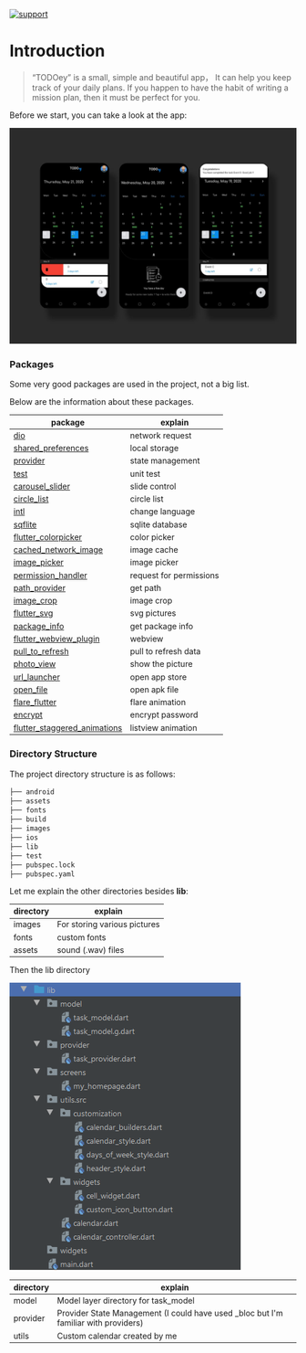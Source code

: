 
[![support](https://img.shields.io/badge/plateform-flutter%7Candroid%20studio-9cf?style=plastic&logo=appveyor)](https://github.com/Shadow60539/D-Sanjeev-Madhav_IRIS_2020)

# Introduction

> “TODOey”
is a small, simple and beautiful app，
It can help you keep track of your daily plans.
If you happen to have the habit of writing a mission plan, then it must be perfect for you.

Before we start, you can take a look at the app:

![image](images/app.jpg)


### Packages


Some very good packages are used in the project, not a big list.


Below are the information about these packages.


package | explain
---|---
[dio](https://pub.flutter-io.cn/packages/dio) | network request
[shared_preferences](https://pub.flutter-io.cn/packages/shared_preferences) | local storage
[provider](https://pub.flutter-io.cn/packages/provider) | state management
[test](https://pub.flutter-io.cn/packages/test) | unit test
[carousel_slider](https://pub.flutter-io.cn/packages/carousel_slider) | slide control
[circle_list](https://pub.flutter-io.cn/packages/circle_list) | circle list
[intl](https://pub.flutter-io.cn/packages/intl) | change language 
[sqflite](https://pub.flutter-io.cn/packages/sqflite) | sqlite database
[flutter_colorpicker](https://pub.flutter-io.cn/packages/flutter_colorpicker) | color picker
[cached_network_image](https://pub.flutter-io.cn/packages/cached_network_image) | image cache
[image_picker](https://pub.flutter-io.cn/packages/image_picker) | image picker
[permission_handler](https://pub.flutter-io.cn/packages/permission_handler) | request for permissions
[path_provider](https://pub.flutter-io.cn/packages/path_provider) | get path
[image_crop](https://pub.flutter-io.cn/packages/image_crop) | image crop
[flutter_svg](https://pub.flutter-io.cn/packages/flutter_svg) | svg pictures
[package_info](https://pub.flutter-io.cn/packages/package_info) | get package info
[flutter_webview_plugin](https://pub.flutter-io.cn/packages/flutter_webview_plugin) | webview
[pull_to_refresh](https://pub.flutter-io.cn/packages/pull_to_refresh) | pull to refresh data
[photo_view](https://pub.flutter-io.cn/packages/photo_view) | show the picture
[url_launcher](https://pub.flutter-io.cn/packages/url_launcher) | open app store
[open_file](https://pub.flutter-io.cn/packages/open_file) | open apk file
[flare_flutter](https://pub.flutter-io.cn/packages/flare_flutter) | flare animation
[encrypt](https://pub.flutter-io.cn/packages/encrypt) | encrypt password
[flutter_staggered_animations](https://pub.flutter-io.cn/packages/flutter_staggered_animations) | listview animation


### Directory Structure

The project directory structure is as follows:

```
├── android
├── assets
├── fonts
├── build
├── images
├── ios
├── lib
├── test
├── pubspec.lock
├── pubspec.yaml

```


Let me explain the other directories besides **lib**:

directory | explain
---|---
images | For storing various pictures
fonts | custom fonts
assets | sound (.wav) files

Then the lib directory


![image](images/lib.png)



directory | explain
---|---
model | Model layer directory for task_model
provider | Provider State Management (I could have used _bloc but I'm familiar with providers)
utils | Custom calendar created by me


